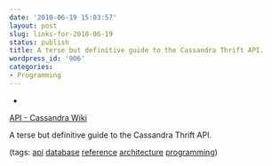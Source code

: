 ```yaml
---
date: '2010-06-19 15:03:57'
layout: post
slug: links-for-2010-06-19
status: publish
title: A terse but definitive guide to the Cassandra Thrift API.
wordpress_id: '906'
categories:
- Programming
---
```


  *


[API - Cassandra Wiki](http://wiki.apache.org/cassandra/API)


A terse but definitive guide to the Cassandra Thrift API.


(tags: [api](http://delicious.com/eob/api) [database](http://delicious.com/eob/database) [reference](http://delicious.com/eob/reference) [architecture](http://delicious.com/eob/architecture) [programming](http://delicious.com/eob/programming))




